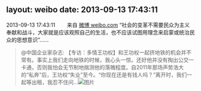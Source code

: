 layout: weibo
date: 2013-09-13 17:43:11
---
2013-09-13 17:43:11  &nbsp;&nbsp;&nbsp;&nbsp;&nbsp;&nbsp; 来自 <a href="http://weibo.com/" rel="nofollow">微博 weibo.com</a>
“社会的变革不需要民众为主义奉献和战斗，大家就是应该观照自己的生活，也不应该试图用理念来启蒙或统治民众的思想意识”……
>  @中国企业家杂志: 【专访：多情王功权】和王功权一起挤地铁的机会并不常有。事实上我们走向地铁的时候，我心头一惊。还好他并没有掏出公交一卡通，否则我怕会无节制地揣测他的落魄程度。自2011年那场声势浩大的“私奔”后，王功权“失业”至今。“你现在还是有钱人吗？”离开时，我们一起等出租，我忍不住问... ​​​
>  ![图片](https://ww2.sinaimg.cn/large/4726cd59jw1e5md2qntw6j20c846h1kx.jpg)
